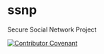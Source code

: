# ssnp
Secure Social Network Project


[![Contributor Covenant](https://img.shields.io/badge/Contributor%20Covenant-2.1-4baaaa.svg)](code_of_conduct.md)
